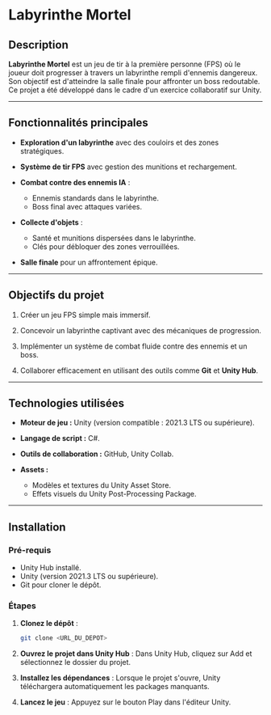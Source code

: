 # Labyrinthe Mortel

## Description

**Labyrinthe Mortel** est un jeu de tir à la première personne (FPS) où le joueur doit progresser à travers un labyrinthe rempli d'ennemis dangereux. Son objectif est d'atteindre la salle finale pour affronter un boss redoutable. Ce projet a été développé dans le cadre d'un exercice collaboratif sur Unity.

---

## Fonctionnalités principales

- **Exploration d'un labyrinthe** avec des couloirs et des zones stratégiques.

- **Système de tir FPS** avec gestion des munitions et rechargement.

- **Combat contre des ennemis IA** :
  - Ennemis standards dans le labyrinthe.
  - Boss final avec attaques variées.

- **Collecte d'objets** :
  - Santé et munitions dispersées dans le labyrinthe.
  - Clés pour débloquer des zones verrouillées.

- **Salle finale** pour un affrontement épique.

---

## Objectifs du projet
1. Créer un jeu FPS simple mais immersif.

2. Concevoir un labyrinthe captivant avec des mécaniques de progression.

3. Implémenter un système de combat fluide contre des ennemis et un boss.

4. Collaborer efficacement en utilisant des outils comme **Git** et **Unity Hub**.

---

## Technologies utilisées
- **Moteur de jeu :** Unity (version compatible : 2021.3 LTS ou supérieure).

- **Langage de script :** C#.

- **Outils de collaboration :** GitHub, Unity Collab.

- **Assets :**
  - Modèles et textures du Unity Asset Store.
  - Effets visuels du Unity Post-Processing Package.

---

## Installation

### Pré-requis

- Unity Hub installé.
- Unity (version 2021.3 LTS ou supérieure).
- Git pour cloner le dépôt.

### Étapes

1. **Clonez le dépôt** :
   ```bash
   git clone <URL_DU_DEPOT>

2. **Ouvrez le projet dans Unity Hub** :
Dans Unity Hub, cliquez sur Add et sélectionnez le dossier du projet.

3. **Installez les dépendances** :
Lorsque le projet s'ouvre, Unity téléchargera automatiquement les packages manquants.

4. **Lancez le jeu** :
Appuyez sur le bouton Play dans l'éditeur Unity.